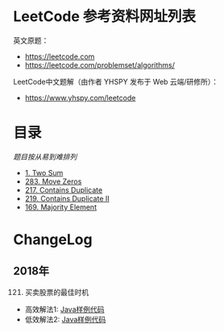 # LeetCode 参考资料网址列表

英文原题：
- https://leetcode.com
- https://leetcode.com/problemset/algorithms/

LeetCode中文题解（由作者 YHSPY 发布于 Web 云端/研修所）：
- https://www.yhspy.com/leetcode

# 目录
*题目按从易到难排列*
- [1. Two Sum](https://m.yhspy.com/blog/139)
- [283. Move Zeros](https://m.yhspy.com/blog/140)
- [217. Contains Duplicate](https://m.yhspy.com/blog/141)
- [219. Contains Duplicate II](https://m.yhspy.com/blog/142)
- [169. Majority Element](https://m.yhspy.com/blog/143)

# ChangeLog

## 2018年

121. 买卖股票的最佳时机
 - 高效解法1: [Java样例代码](src/com/leetcode/problem_121/Solution.java)
 - 低效解法2: [Java样例代码](src/com/leetcode/problem_121/README.md)
